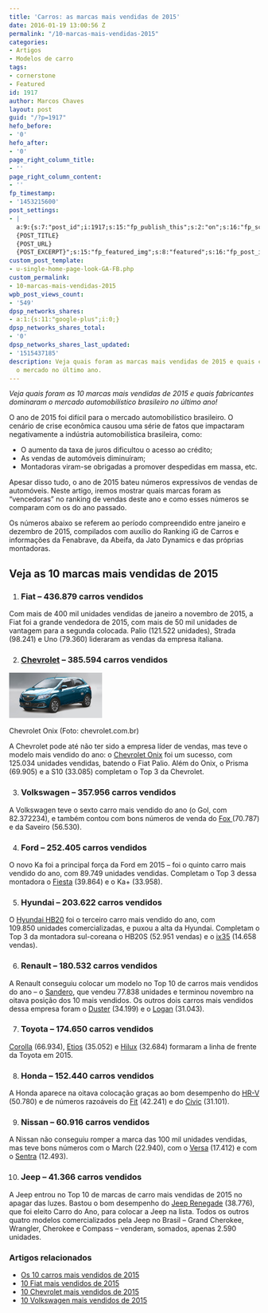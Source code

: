 ```yaml
---
title: 'Carros: as marcas mais vendidas de 2015'
date: 2016-01-19 13:00:56 Z
permalink: "/10-marcas-mais-vendidas-2015"
categories:
- Artigos
- Modelos de carro
tags:
- cornerstone
- Featured
id: 1917
author: Marcos Chaves
layout: post
guid: "/?p=1917"
hefo_before:
- '0'
hefo_after:
- '0'
page_right_column_title:
- ''
page_right_column_content:
- ''
fp_timestamp:
- '1453215600'
post_settings:
- |
  a:9:{s:7:"post_id";i:1917;s:15:"fp_publish_this";s:2:"on";s:16:"fp_schedule_this";s:3:"yes";s:11:"fp_datetime";s:16:"2016/01/19 13:00";s:18:"fp_timezone_offset";s:3:"120";s:8:"msg_body";s:66:"Novo post no {SITE_NAME}
  {POST_TITLE}
  {POST_URL}
  {POST_EXCERPT}";s:15:"fp_featured_img";s:8:"featured";s:16:"fp_post_img_text";s:0:"";s:5:"pages";a:2:{i:0;s:3:"own";i:1;s:15:"520743491417556";}}
custom_post_template:
- u-single-home-page-look-GA-FB.php
custom_permalink:
- 10-marcas-mais-vendidas-2015
wpb_post_views_count:
- '549'
dpsp_networks_shares:
- a:1:{s:11:"google-plus";i:0;}
dpsp_networks_shares_total:
- '0'
dpsp_networks_shares_last_updated:
- '1515437185'
description: Veja quais foram as marcas mais vendidas de 2015 e quais carros lideraram
  o mercado no último ano.
---
```


_Veja quais foram as 10 marcas mais vendidas de 2015 e quais fabricantes dominaram o mercado automobilístico brasileiro no último ano!_

O ano de 2015 foi difícil para o mercado automobilístico brasileiro. O cenário de crise econômica causou uma série de fatos que impactaram negativamente a indústria automobilística brasileira, como:

  * O aumento da taxa de juros dificultou o acesso ao crédito;
  * As vendas de automóveis diminuíram;
  * Montadoras viram-se obrigadas a promover despedidas em massa, etc.

Apesar disso tudo, o ano de 2015 bateu números expressivos de vendas de automóveis. Neste artigo, iremos mostrar quais marcas foram as “vencedoras” no ranking de vendas deste ano e como esses números se comparam com os do ano passado.

Os números abaixo se referem ao período compreendido entre janeiro e dezembro de 2015, compilados com auxílio do Ranking iG de Carros e informações da Fenabrave, da Abeifa, da Jato Dynamics e das próprias montadoras.

## **Veja as 10 marcas mais vendidas de 2015**

  1. ### **Fiat** – 436.879 carros vendidos

Com mais de 400 mil unidades vendidas de janeiro a novembro de 2015, a Fiat foi a grande vendedora de 2015, com mais de 50 mil unidades de vantagem para a segunda colocada. Palio (121.522 unidades), Strada (98.241) e Uno (79.360) lideraram as vendas da empresa italiana.

<ol start="2">
  <li>
    <h3>
      <strong><a href="/seguro-chevrolet" target="_blank">Chevrolet</a> </strong>– 385.594 carros vendidos
    </h3>
  </li>
</ol>

<div id="attachment_1981"  class="wp-caption alignright">
  <img class="wp-image-1981 " src="/wp-content/uploads/2016/02/novo-chevrolet-onix-300x146.jpg" alt="Chevrolet Onix azul" width="187" height="91" />
  
  <p class="wp-caption-text">
    Chevrolet Onix (Foto: chevrolet.com.br)
  </p>
</div>

A Chevrolet pode até não ter sido a empresa líder de vendas, mas teve o modelo mais vendido do ano: o <a href="/seguro-auto-chevrolet-onix" target="_blank">Chevrolet Onix</a> foi um sucesso, com 125.034 unidades vendidas, batendo o Fiat Palio. Além do Onix, o Prisma (69.905) e a S10 (33.085) completam o Top 3 da Chevrolet.

<ol start="3">
  <li>
    <h3>
      <strong>Volkswagen</strong> – 357.956 carros vendidos
    </h3>
  </li>
</ol>

A Volkswagen teve o sexto carro mais vendido do ano (o Gol, com 82.372234), e também contou com bons números de venda do <a href="/seguro-volkswagen-fox" target="_blank">Fox </a>(70.787) e da Saveiro (56.530).

<ol start="4">
  <li>
    <h3>
      <strong>Ford </strong>– 252.405 carros vendidos
    </h3>
  </li>
</ol>

O novo Ka foi a principal força da Ford em 2015 – foi o quinto carro mais vendido do ano, com 89.749 unidades vendidas. Completam o Top 3 dessa montadora o <a href="/seguro-ford-fiesta" target="_blank">Fiesta</a> (39.864) e o Ka+ (33.958).

<ol start="5">
  <li>
    <h3>
      <strong>Hyundai</strong> – 203.622 carros vendidos
    </h3>
  </li>
</ol>

O <a href="/media-de-precos-de-seguro-do-hyundai-HB20" target="_blank">Hyundai HB20</a> foi o terceiro carro mais vendido do ano, com 109.850 unidades comercializadas, e puxou a alta da Hyundai. Completam o Top 3 da montadora sul-coreana o HB20S (52.951 vendas) e o <a href="/seguro-auto-hyundai-ix35" target="_blank">ix35</a> (14.658 vendas).

<ol start="6">
  <li>
    <h3>
      <strong>Renault</strong> – 180.532 carros vendidos
    </h3>
  </li>
</ol>

A Renault conseguiu colocar um modelo no Top 10 de carros mais vendidos do ano – o <a href="/seguro-renault-sandero" target="_blank">Sandero</a>, que vendeu 77.838 unidades e terminou novembro na oitava posição dos 10 mais vendidos. Os outros dois carros mais vendidos dessa empresa foram o <a href="/preco-seguro-renault-duster" target="_blank">Duster</a> (34.199) e o <a href="/seguro-auto-logan" target="_blank">Logan</a> (31.043).

<ol start="7">
  <li>
    <h3>
      <strong>Toyota</strong> – 174.650 carros vendidos
    </h3>
  </li>
</ol>

<a href="/seguro-auto-toyota-corolla" target="_blank">Corolla</a> (66.934), <a href="/seguro-auto-logan-cobalt-etios-hilux-spin" target="_blank">Etios</a> (35.052) e <a href="/seguro-hilux" target="_blank">Hilux</a> (32.684) formaram a linha de frente da Toyota em 2015.

<ol start="8">
  <li>
    <h3>
      <strong>Honda </strong>– 152.440 carros vendidos
    </h3>
  </li>
</ol>

A Honda aparece na oitava colocação graças ao bom desempenho do <a href="/tudo-sobre-seguro-honda-hr-v" target="_blank">HR-V</a> (50.780) e de números razoáveis do <a href="/seguro-honda-fit" target="_blank">Fit</a> (42.241) e do <a href="/preco-seguro-honda-civic" target="_blank">Civic</a> (31.101).

<ol start="9">
  <li>
    <h3>
      <strong>Nissan </strong>– 60.916 carros vendidos
    </h3>
  </li>
</ol>

A Nissan não conseguiu romper a marca das 100 mil unidades vendidas, mas teve bons números com o March (22.940), com o <a href="/seguro-auto-nissan-versa" target="_blank">Versa</a> (17.412) e com o <a href="/seguro-auto-nissan-sentra" target="_blank">Sentra</a> (12.493).

<ol start="10">
  <li>
    <h3>
      <strong>Jeep </strong>– 41.366 carros vendidos
    </h3>
  </li>
</ol>

A Jeep entrou no Top 10 de marcas de carro mais vendidas de 2015 no apagar das luzes. Bastou o bom desempenho do <a href="/seguro-jeep-renegade" target="_blank">Jeep Renegade</a> (38.776), que foi eleito Carro do Ano, para colocar a Jeep na lista. Todos os outros quatro modelos comercializados pela Jeep no Brasil &#8211; Grand Cherokee, Wrangler, Cherokee e Compass &#8211; venderam, somados, apenas 2.590 unidades.

### Artigos relacionados

  * <a href="/carros-mais-vendidos-2015" target="_blank">Os 10 carros mais vendidos de 2015</a>
  * <a href="/fiat-mais-vendidos-2015" target="_blank">10 Fiat mais vendidos de 2015</a>
  * <a href="/chevrolet-mais-vendidos-de-2015" target="_blank">10 Chevrolet mais vendidos de 2015</a>
  * <a href="/volkswagen-mais-vendidos-2015" target="_blank">10 Volkswagen mais vendidos de 2015</a>